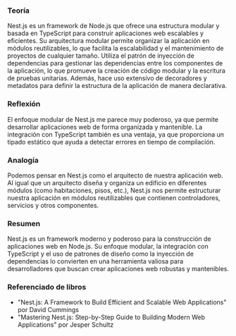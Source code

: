 ### Teoría

Nest.js es un framework de Node.js que ofrece una estructura modular y basada en TypeScript para construir aplicaciones web escalables y eficientes. Su arquitectura modular permite organizar la aplicación en módulos reutilizables, lo que facilita la escalabilidad y el mantenimiento de proyectos de cualquier tamaño. Utiliza el patrón de inyección de dependencias para gestionar las dependencias entre los componentes de la aplicación, lo que promueve la creación de código modular y la escritura de pruebas unitarias. Además, hace uso extensivo de decoradores y metadatos para definir la estructura de la aplicación de manera declarativa.

### Reflexión

El enfoque modular de Nest.js me parece muy poderoso, ya que permite desarrollar aplicaciones web de forma organizada y mantenible. La integración con TypeScript también es una ventaja, ya que proporciona un tipado estático que ayuda a detectar errores en tiempo de compilación.

### Analogía

Podemos pensar en Nest.js como el arquitecto de nuestra aplicación web. Al igual que un arquitecto diseña y organiza un edificio en diferentes módulos (como habitaciones, pisos, etc.), Nest.js nos permite estructurar nuestra aplicación en módulos reutilizables que contienen controladores, servicios y otros componentes.

### Resumen

Nest.js es un framework moderno y poderoso para la construcción de aplicaciones web en Node.js. Su enfoque modular, la integración con TypeScript y el uso de patrones de diseño como la inyección de dependencias lo convierten en una herramienta valiosa para desarrolladores que buscan crear aplicaciones web robustas y mantenibles.

### Referenciado de libros

- "Nest.js: A Framework to Build Efficient and Scalable Web Applications" por David Cummings
- "Mastering Nest.js: Step-by-Step Guide to Building Modern Web Applications" por Jesper Schultz
